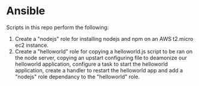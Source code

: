 # Ansible

Scripts in this repo perform the following:
1. Create a "nodejs" role for installing nodejs and npm on an AWS t2.micro ec2 instance.
2. Create a "helloworld" role for copying a helloworld.js script to be ran on the node server, copying an upstart configuring file to deamonize our helloworld application, configure a task to start the helloworld application, create a handler to restart the helloworld app and add a "nodejs" role dependancy to the "helloworld" role.
